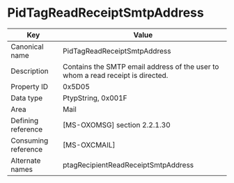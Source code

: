 # PidTagReadReceiptSmtpAddress

| Key | Value |
|---|---|
| Canonical name | PidTagReadReceiptSmtpAddress |
| Description | Contains the SMTP email address of the user to whom a read receipt is directed. |
| Property ID | 0x5D05 |
| Data type | PtypString, 0x001F |
| Area | Mail |
| Defining reference | [MS-OXOMSG] section 2.2.1.30 |
| Consuming reference | [MS-OXCMAIL] |
| Alternate names | ptagRecipientReadReceiptSmtpAddress |
